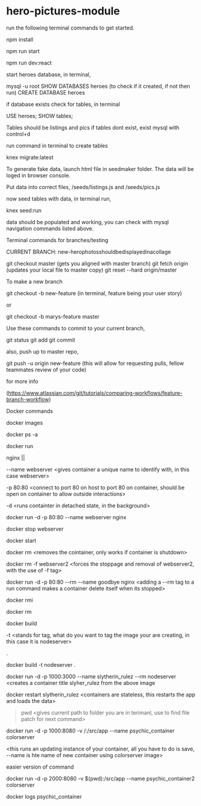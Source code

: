 # hero-pictures-module


run the following terminal commands to get started. 

npm install

npm run start

npm run dev:react


start heroes database, in terminal, 

mysql -u root
SHOW DATABASES heroes (to check if it created, if not then run)
CREATE DATABASE heroes

if database exists check for tables, in terminal

USE heroes;
SHOW tables;

Tables should be listings and pics if tables dont exist, exist mysql with control+d

run command in terminal to create tables

knex migrate:latest

To generate fake data, launch html file in seedmaker folder. The data will be loged in browser console. 

Put data into correct files, /seeds/listings.js and /seeds/pics.js

now seed tables with data, in terminal run,

knex seed:run

data should be populated and working, you can check with mysql navigation commands listed above. 

Terminal commands for branches/testing

CURRENT BRANCH: new-herophotosshouldbedisplayedinacollage

git checkout master (gets you aligned with master branch)
git fetch origin (updates your local file to master copy)
git reset --hard origin/master

To make a new branch 

git checkout -b new-feature (in terminal, feature being your user story)

or 

git checkout -b marys-feature master


Use these commands to commit to your current branch, 

git status
git add <some-file>
git commit

also, push up to master repo, 

git push -u origin new-feature (this will allow for requesting pulls, fellow teammates review of your code)

for more info 

(https://www.atlassian.com/git/tutorials/comparing-workflows/feature-branch-workflow)



Docker commands


docker images <shows all images>

docker ps -a <shows all containers on your machine>

docker run <creates new containter from image>

nginx || <name> <name of image to spin into container>

--name webserver <gives container a unique name to identify with, in this case webserver>

-p 80:80 <connect to port 80 on host to port 80 on container, should be open on container to allow outside interactions>

-d <runs containter in detached state, in the background>



docker run -d -p 80:80 --name webserver nginx

docker stop webserver <stops webserver from running or name of>

docker start <container-name> 

docker rm <container-name> <removes the cointainer, only works if container is shutdown>

docker rm -f webserver2 <forces the stoppage and removal of webserver2, with the use of -f tag>

docker run -d -p 80:80 --rm --name goodbye nginx <adding a --rm tag to a run command makes a container delete itself when its stopped>

docker rmi <image-name> <removes an image>

docker rm <container-name> <container-name> <container-name> <container-name> <removes a container>

docker build <builds an image from a docker file>

-t <stands for tag, what do you want to tag the image your are creating, in this case it is nodeserver>

  . <relative path to the docker file>

docker build -t nodeserver .

docker run -d -p 1000:3000 --name slytherin_rulez --rm nodeserver <creates a container title slyher_rulez from the above image

docker restart slytherin_rulez <containers are stateless, this restarts the app and loads the data>

>pwd <gives current path to folder you are in terimanl, use to find file patch for next command>



docker run -d -p 1000:8080 -v <pwd or pathname goes here>/:/src/app --name psychic_container colorserver

<this runs an updating instance of your container, all you have to do is save, --name is hte name of new container using colorserver image>

easier version of command 

docker run -d -p 2000:8080 -v $(pwd):/src/app --name psychic_container2 colorserver

docker logs psychic_container <shows log of what has happened>











